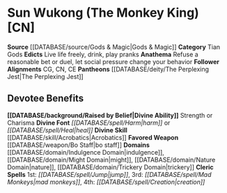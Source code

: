 ﻿---
ability:
- Strength
- Charisma
ability_boost:
- Strength
- Charisma
alignment: CN
deity:
- '[[DATABASE/deity/Sun Wukong|Sun Wukong]]'
- '[[DATABASE/deity/The Perplexing Jest|ThePerplexing Jest]]'
deity_category: Tian Gods
divine_font: Harm or Heal
domain:
- '[[DATABASE/domain/Indulgence Domain|Indulgence]]'
- '[[DATABASE/domain/Might Domain|Might]]'
- '[[DATABASE/domain/Nature Domain|Nature]]'
- '[[DATABASE/domain/Trickery Domain|Trickery]]'
favored_weapon: '[[DATABASE/weapon/Bo Staff|Bo Staff]]'
follower_alignment:
- CG
- CN
- CE
id: '183'
name: Sun Wukong
rarity: Common
rus_type_level: null
skill:
- '[[DATABASE/skill/Acrobatics|Acrobatics]]'
source: '[[DATABASE/source/Gods & Magic|Gods & Magic]]'
trait: null
type: Deity

---
# Sun Wukong (The Monkey King) [CN]

**Source** [[DATABASE/source/Gods & Magic|Gods & Magic]] 
**Category** Tian Gods
**Edicts** Live life freely, drink, play pranks
**Anathema** Refuse a reasonable bet or duel, let social pressure change your behavior
**Follower Alignments** CG, CN, CE
**Pantheons** [[DATABASE/deity/The Perplexing Jest|The Perplexing Jest]]

## Devotee Benefits

**[[DATABASE/background/Raised by Belief|Divine Ability]]** Strength or Charisma
**Divine Font** _[[DATABASE/spell/Harm|harm]]_ or _[[DATABASE/spell/Heal|heal]]_
**Divine Skill** [[DATABASE/skill/Acrobatics|Acrobatics]]
**Favored Weapon** [[DATABASE/weapon/Bo Staff|bo staff]]
**Domains** [[DATABASE/domain/Indulgence Domain|indulgence]], [[DATABASE/domain/Might Domain|might]], [[DATABASE/domain/Nature Domain|nature]], [[DATABASE/domain/Trickery Domain|trickery]]
**Cleric Spells** 1st: _[[DATABASE/spell/Jump|jump]]_, 3rd: _[[DATABASE/spell/Mad Monkeys|mad monkeys]]_, 4th: _[[DATABASE/spell/Creation|creation]]_